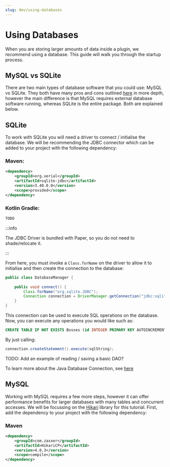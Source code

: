 ```yaml
---
slug: dev/using-databases
---
```


# Using Databases

When you are storing larger amounts of data inside a plugin, we recommend using a database. This guide will walk you through the startup process.

## MySQL vs SQLite

There are two main types of database software that you could use: MySQL vs SQLite. They both have many pros and cons outlined [here](TODO)
in more depth, however the main difference is that MySQL requires external database software running, whereas SQLite is the entire package. Both are explained below.

## SQLite

To work with SQLite you will need a driver to connect / initialise the database. 
We will be recommending the JDBC connector which can be added to your project with the following dependency:

### Maven:
```xml
<dependency>
    <groupId>org.xerial</groupId>
    <artifactId>sqlite-jdbc</artifactId>
    <version>3.40.0.0</version>
    <scope>provided</scope>
</dependency>
```

### Kotlin Gradle:
```kotlin
TODO
```

:::info

The JDBC Driver is bundled with Paper, so you do not need to shade/relocate it.

:::

From here, you must invoke a `Class.forName` on the driver to allow it to initialise and then create the connection to the database:

```java
public class DatabaseManager {
    
    public void connect() {
        Class.forName("org.sqlite.JDBC");
        Connection connection = DriverManager.getConnection("jdbc:sqlite:plugins/TestPlugin/database.db");
    }
}
```

This connection can be used to execute SQL operations on the database. Now, you can execute any operations you would like such as:
```sql
CREATE TABLE IF NOT EXISTS Bosses (id INTEGER PRIMARY KEY AUTOINCREMENT, uuid TEXT);
```
By just calling:
```java
connection.createStatement().execute(sqlString);
```

TODO: Add an example of reading / saving a basic DAO? 

To learn more about the Java Database Connection, see [here](TODO)

## MySQL

Working with MySQL requires a few more steps, however it can offer performance benefits for larger databases with 
many tables and concurrent accesses. We will be focussing on the [Hikari](TODO) library for this tutorial. First, add the
dependency to your project with the following dependency:

### Maven
```xml
<dependency>
    <groupId>com.zaxxer</groupId>
    <artifactId>HikariCP</artifactId>
    <version>4.0.3</version>
    <scope>compile</scope>
</dependency>
```